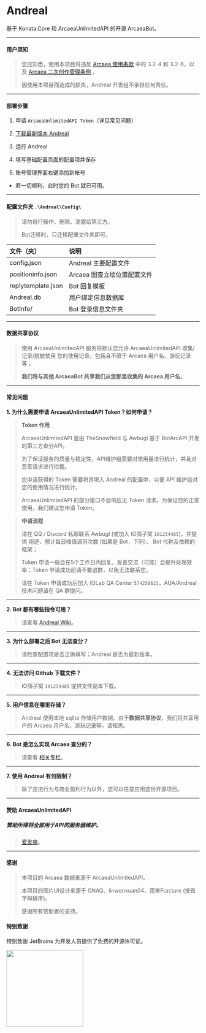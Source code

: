 # Andreal

基于 Konata.Core 和 ArcaeaUnlimitedAPI 的开源 ArcaeaBot。

----

#### 用户须知

> 您应知悉，使用本项目将违反 [Arcaea 使用条款](https://arcaea.lowiro.com/zh/terms_of_service) 中的 3.2-4 和
> 3.2-6，以及 [Arcaea 二次创作管理条例](https://arcaea.lowiro.com/zh/derivative_policy) 。
>
> 因使用本项目而造成的损失，Andreal 开发组不承担任何责任。

----

#### 部署步骤

1. 申请 `ArcaeaUnlimitedAPI Token`（详见常见问题）

2. [下载最新版本 Andreal](https://github.com/Awbugl/Andreal/releases/)

3. 运行 Andreal

4. 填写基础配置页面的配置项并保存

5. 账号管理界面右键添加新帐号

* 若一切顺利，此时您的 Bot 就已可用。

----

#### 配置文件夹 `.\Andreal\Config\`

> 请勿自行操作、删除、泄露给第三方。
>
>  Bot迁移时，只迁移配置文件夹即可。

| 文件（夹）                | 说明               |
|:---------------------|:-----------------|
| config.json          | Andreal 主要配置文件    |
| positioninfo.json    | Arcaea 图查立绘位置配置文件 |
| replytemplate.json   | Bot 回复模板          |
| Andreal.db           | 用户绑定信息数据库        |
| BotInfo/             | Bot 登录信息文件夹       |

----

#### 数据共享协议

> 使用 ArcaeaUnlimitedAPI 服务将默认您允许 ArcaeaUnlimitedAPI 收集/记录/脱敏使用 您的使用记录，包括且不限于 Arcaea 用户名、游玩记录等；
>
> **我们将与其他 ArcaeaBot 共享我们从您那里收集的 Arcaea 用户名**。

----

#### 常见问题

**1. 为什么需要申请 ArcaeaUnlimitedAPI Token？如何申请？**

> **Token 作用**
> 
> ArcaeaUnlimitedAPI 是由 TheSnowfield 与 Awbugl 基于 BotArcAPI 开发的第三方查分API。
>
> 为了保证服务的质量与稳定性，API维护组需要对使用量进行统计，并且对恶意请求进行拦截。
>
> 您申请获得的 Token 需要将其填入 Andreal 的配置中，以便 API 维护组对您的使用情况进行统计。
> 
> ArcaeaUnlimitedAPI 的部分接口不会响应无 Token 请求。为保证您的正常使用，我们建议您申请 Token。

> **申请流程**
>
> 请在 QQ / Discord 私聊联系 Awbugl (或加入 IO鸽子窝 `191234485`)，并提供 用途、预计每日峰值调用次数 (如果是 Bot，下同)、
> Bot 代称及依赖的框架；
>
> Token 申请一般会在5个工作日内回复。友善交流（可能）会提升处理效率；Token 申请成功前请不要退群，以免无法联系您。
>
> 请在 Token 申请成功后加入 IOLab QA Center `574250621`，AUA/Andreal 技术问题请在 QA 群提问。

----
**2. Bot 都有哪些指令可用？**

> 请查看 [Andreal Wiki](https://www.showdoc.com.cn/andrea)。

----
**3. 为什么部署之后 Bot 无法查分？**

> 请检查配置项是否正确填写；Andreal 是否为最新版本。

----
**4. 无法访问 Github 下载文件？**

> IO鸽子窝 `191234485` 提供文件副本下载。

----
**5. 用户信息在哪里存储？**

> Andreal 使用本地 sqlite 存储用户数据。由于**数据共享协议**，我们将共享用户的 Arcaea 用户名、游玩记录等，请知悉。

----
**6. Bot 是怎么实现 Arcaea 查分的？**

> 请查看 [相关专栏](https://www.bilibili.com/read/cv15871643)。

----
**7. 使用 Andreal 有何限制？**

> 除了违法行为与商业盈利行为以外，您可以任意应用这份开源项目。

----

#### 赞助 ArcaeaUnlimitedAPI

##### 赞助所得将全部用于API的服务器维护。

> [爱发电](https://afdian.net/a/Awbugl)。

----

#### 感谢

> 本项目的 Arcaea 数据来源于 ArcaeaUnlimitedAPI。
>
> 本项目的图片UI设计来源于 GNAQ、linwenxuan04、雨笙Fracture (按首字母排序)。
>
> 感谢所有赞助者的支持。


#### 特别致谢

特别致谢 JetBrains 为开发人员提供了免费的开源许可证。  

[<img src="https://resources.jetbrains.com/storage/products/company/brand/logos/jb_beam.svg" width="200"/>](https://jb.gg/OpenSourceSupport)
